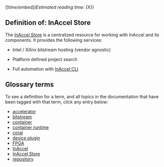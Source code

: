 *![time/embed](Estimated reading time: {X})*

## Definition of: InAccel Store

The [InAccel Store](https://store.inaccel.com) is a centralized resource for
working with InAccel and its components. It provides the following services:

* Intel / Xilinx bitstream hosting (vendor agnostic)

* Platform defined project search

* Full automation with [InAccel CLI](/reference/inaccel/overview)

## Glossary terms

To see a definition for a term, and all topics in the documentation that have
been tagged with that term, click any entry below:

* [accelerator](accelerator.md)
* [bitstream](bitstream.md)
* [container](container.md)
* [container runtime](container-runtime.md)
* [coral](coral.md)
* [device plugin](device-plugin.md)
* [FPGA](fpga.md)
* [InAccel](inaccel.md)
* [InAccel Store](inaccel-store.md)
* [repository](repository.md)

